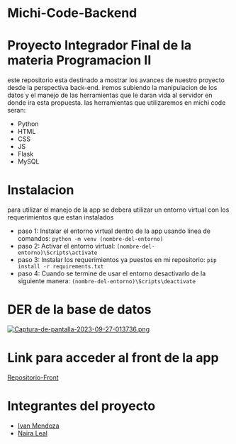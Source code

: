 # Michi-Code-Backend

# Proyecto Integrador Final de la materia Programacion II

este repositorio esta destinado a mostrar los avances de nuestro proyecto desde la perspectiva back-end.
iremos subiendo la manipulacion de los datos y el manejo de las herramientas que le daran vida al servidor en donde ira esta propuesta.
las herramientas que utilizaremos en michi code seran:
* Python
* HTML
* CSS
* JS
* Flask
* MySQL

# Instalacion

para utilizar el manejo de la app se debera utilizar un entorno virtual con los requerimientos que estan instalados
* paso 1: Instalar el entorno virtual dentro de la app usando linea de comandos: ```python -m venv (nombre-del-entorno)```
* paso 2: Activar el entorno virtual: ```(nombre-del-entorno)\Scripts\activate```
* paso 3: Instalar los requerimientos ya puestos en mi repositorio: ```pip install -r requirements.txt```
* paso 4: Cuando se termine de usar el entorno desactivarlo de la siguiente manera: ```(nombre-del-entorno)\Scripts\deactivate```


# DER de la base de datos
[![Captura-de-pantalla-2023-09-27-013736.png](https://i.postimg.cc/wBPfjzSP/Captura-de-pantalla-2023-09-27-013736.png)](https://postimg.cc/7C3MKFPM)



# Link para acceder al front de la app

[Repositorio-Front](https://github.com/IvanGonzalo23/Michi-Code-Frontend)

# Integrantes del proyecto

* [Ivan Mendoza](https://github.com/IvanGonzalo23)
* [Naira Leal](https://github.com/Naikl12)
